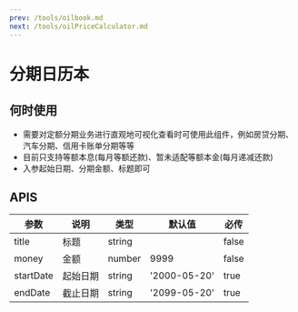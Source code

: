 ```yaml
---
prev: /tools/oilbook.md
next: /tools/oilPriceCalculator.md
---
```


# 分期日历本

<CalendarBox title="房贷分期" money="5099.84" start-date="2023-04-24" end-date="2053-03-24"/>

<CalendarBox title="汽车分期" money="2488.89" start-date="2023-04-24" end-date="2026-04-24"/>

<CalendarBox title="招商银行分期" money="3752" start-date="2023-02-18" end-date="2024-02-18"/>

## 何时使用

- 需要对定额分期业务进行直观地可视化查看时可使用此组件，例如房贷分期、汽车分期、信用卡账单分期等等
- 目前只支持等额本息(每月等额还款)、暂未适配等额本金(每月递减还款)
- 入参起始日期、分期金额、标题即可

## APIS

参数 | 说明 | 类型 | 默认值 | 必传
-- | -- | -- | -- | --
title | 标题 | string |  | false
money | 金额 | number | 9999 | false
startDate | 起始日期 | string | '2000-05-20' | true
endDate | 截止日期 | string | '2099-05-20' | true